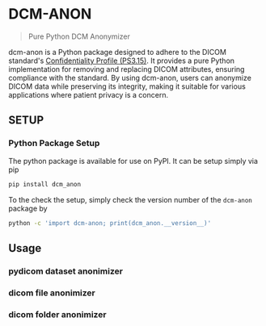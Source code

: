 # DCM-ANON

> Pure Python DCM Anonymizer

dcm-anon is a Python package designed to adhere to the DICOM standard's [Confidentiality Profile (PS3.15)](https://dicom.nema.org/medical/dicom/current/output/html/part15.html#chapter_E). It provides a pure Python implementation for removing and replacing DICOM attributes, ensuring compliance with the standard. By using dcm-anon, users can anonymize DICOM data while preserving its integrity, making it suitable for various applications where patient privacy is a concern.

## SETUP

### Python Package Setup

The python package is available for use on PyPI. It can be setup simply via pip

```bash
pip install dcm_anon
```

To the check the setup, simply check the version number of the `dcm-anon` package by

```bash
python -c 'import dcm-anon; print(dcm_anon.__version__)'
```

## Usage

### pydicom dataset anonimizer

### dicom file anonimizer

### dicom folder anonimizer

